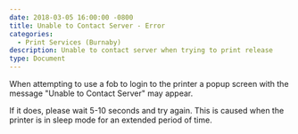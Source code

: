 ```yaml
---
date: 2018-03-05 16:00:00 -0800
title: Unable to Contact Server - Error
categories:
  - Print Services (Burnaby)
description: Unable to contact server when trying to print release
type: Document
---
```


<u><em><strong></strong></em></u>

When attempting to use a fob to login to the printer a popup screen with the message "Unable to Contact Server" may appear.

If it does, please wait 5-10 seconds and try again. This is caused when the printer is in sleep mode for an extended period of time.